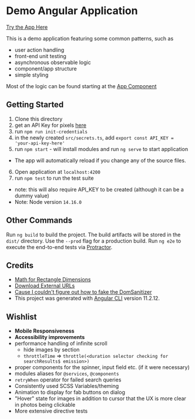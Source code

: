 # Demo Angular Application

[Try the App Here](https://bparrish17.github.io/pexel-gallery/)

This is a demo application featuring some common patterns, such as 
- user action handling
- front-end unit testing
- asynchronous observable logic
- component/app structure
- simple styling

Most of the logic can be found starting at the [App Component](https://github.com/bparrish17/pexel-gallery/blob/main/src/app/app.component.ts)

## Getting Started

1. Clone this directory
2. get an API Key for pixels [here](https://www.pexels.com/api)
3. run `npm run init-credentials`
4. in the newly created `src/secrets.ts`, add `export const API_KEY = 'your-api-key-here'`
5. run `npm start` - will install modules and run `ng serve` to start application
  - The app will automatically reload if you change any of the source files.
6. Open application at `localhost:4200`
7. run `npm test` to run the test suite
  - note: this will also require API_KEY to be created (although it can be a dummy value)
- Note: Node version `14.16.0`

## Other Commands

Run `ng build` to build the project. The build artifacts will be stored in the `dist/` directory. Use the `--prod` flag for a production build.
Run `ng e2e` to execute the end-to-end tests via [Protractor](http://www.protractortest.org/).

## Credits

- [Math for Rectangle Dimensions](https://stackoverflow.com/questions/1373035/how-do-i-scale-one-rectangle-to-the-maximum-size-possible-within-another-rectang)
- [Download External URLs](https://stackoverflow.com/questions/51076581/download-images-using-html-or-javascript)
- [Cause I couldn't figure out how to fake the DomSanitizer](https://stackoverflow.com/questions/59802807/create-an-instance-of-the-abstract-class-domsanitizer)
- This project was generated with [Angular CLI](https://github.com/angular/angular-cli) version 11.2.12.

## Wishlist

- **Mobile Responsiveness**
- **Accessibility improvements**
- performance handling of infinite scroll
  - hide images by section
  - `throttleTime` => `throttle(<duration selector checking for searchResults$ emission>)`
- proper components for the spinner, input field etc. (if it were necessary)
- modules aliases for `@services`, `@components`
- `retryWhen` operator for failed search queries
- Consistently used SCSS Variables/theming
- Animation to display for fab buttons on dialog
- "Hover" state for images in addition to cursor that the UX is more clear in photos being clickable
- More extensive directive tests
